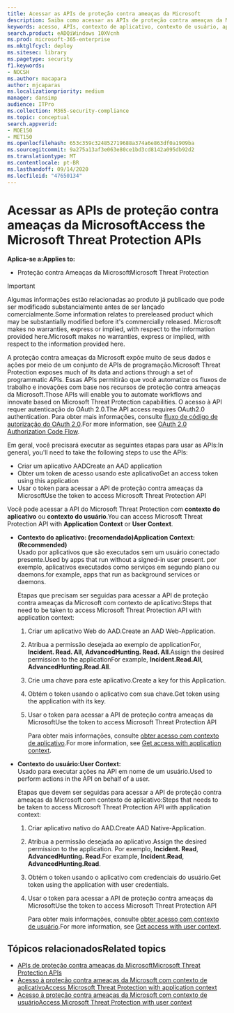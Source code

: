 ```yaml
---
title: Acessar as APIs de proteção contra ameaças da Microsoft
description: Saiba como acessar as APIs de proteção contra ameaças da Microsoft
keywords: acesso, APIs, contexto de aplicativo, contexto de usuário, aplicativo AAD, token de acesso
search.product: eADQiWindows 10XVcnh
ms.prod: microsoft-365-enterprise
ms.mktglfcycl: deploy
ms.sitesec: library
ms.pagetype: security
f1.keywords:
- NOCSH
ms.author: macapara
author: mjcaparas
ms.localizationpriority: medium
manager: dansimp
audience: ITPro
ms.collection: M365-security-compliance
ms.topic: conceptual
search.appverid:
- MOE150
- MET150
ms.openlocfilehash: 653c359c324852719688a374a6e863df0a1909ba
ms.sourcegitcommit: 9a275a13af3e063e80ce1bd3cd8142a095db92d2
ms.translationtype: MT
ms.contentlocale: pt-BR
ms.lasthandoff: 09/14/2020
ms.locfileid: "47650134"
---
```

# <a name="access-the-microsoft-threat-protection-apis"></a><span data-ttu-id="1557e-104">Acessar as APIs de proteção contra ameaças da Microsoft</span><span class="sxs-lookup"><span data-stu-id="1557e-104">Access the Microsoft Threat Protection APIs</span></span>

<span data-ttu-id="1557e-105">**Aplica-se a:**</span><span class="sxs-lookup"><span data-stu-id="1557e-105">**Applies to:**</span></span>
- <span data-ttu-id="1557e-106">Proteção contra Ameaças da Microsoft</span><span class="sxs-lookup"><span data-stu-id="1557e-106">Microsoft Threat Protection</span></span>

>[!IMPORTANT] 
><span data-ttu-id="1557e-107">Algumas informações estão relacionadas ao produto já publicado que pode ser modificado substancialmente antes de ser lançado comercialmente.</span><span class="sxs-lookup"><span data-stu-id="1557e-107">Some information relates to prereleased product which may be substantially modified before it's commercially released.</span></span> <span data-ttu-id="1557e-108">Microsoft makes no warranties, express or implied, with respect to the information provided here.</span><span class="sxs-lookup"><span data-stu-id="1557e-108">Microsoft makes no warranties, express or implied, with respect to the information provided here.</span></span>


 <span data-ttu-id="1557e-109">A proteção contra ameaças da Microsoft expõe muito de seus dados e ações por meio de um conjunto de APIs de programação.</span><span class="sxs-lookup"><span data-stu-id="1557e-109">Microsoft Threat Protection exposes much of its data and actions through a set of programmatic APIs.</span></span> <span data-ttu-id="1557e-110">Essas APIs permitirão que você automatize os fluxos de trabalho e inovações com base nos recursos de proteção contra ameaças da Microsoft.</span><span class="sxs-lookup"><span data-stu-id="1557e-110">Those APIs will enable you to automate workflows and innovate based on  Microsoft Threat Protection capabilities.</span></span> <span data-ttu-id="1557e-111">O acesso à API requer autenticação do OAuth 2.0.</span><span class="sxs-lookup"><span data-stu-id="1557e-111">The API access requires OAuth2.0 authentication.</span></span> <span data-ttu-id="1557e-112">Para obter mais informações, consulte [fluxo de código de autorização do OAuth 2,0](https://docs.microsoft.com/azure/active-directory/develop/active-directory-v2-protocols-oauth-code).</span><span class="sxs-lookup"><span data-stu-id="1557e-112">For more information, see [OAuth 2.0 Authorization Code Flow](https://docs.microsoft.com/azure/active-directory/develop/active-directory-v2-protocols-oauth-code).</span></span>


<span data-ttu-id="1557e-113">Em geral, você precisará executar as seguintes etapas para usar as APIs:</span><span class="sxs-lookup"><span data-stu-id="1557e-113">In general, you'll need to take the following steps to use the APIs:</span></span>
- <span data-ttu-id="1557e-114">Criar um aplicativo AAD</span><span class="sxs-lookup"><span data-stu-id="1557e-114">Create an AAD application</span></span>
- <span data-ttu-id="1557e-115">Obter um token de acesso usando este aplicativo</span><span class="sxs-lookup"><span data-stu-id="1557e-115">Get an access token using this application</span></span>
- <span data-ttu-id="1557e-116">Usar o token para acessar a API de proteção contra ameaças da Microsoft</span><span class="sxs-lookup"><span data-stu-id="1557e-116">Use the token to access  Microsoft Threat Protection API</span></span>


<span data-ttu-id="1557e-117">Você pode acessar a API do Microsoft Threat Protection com **contexto do aplicativo** ou **contexto do usuário**.</span><span class="sxs-lookup"><span data-stu-id="1557e-117">You can access  Microsoft Threat Protection API with **Application Context** or **User Context**.</span></span>

- <span data-ttu-id="1557e-118">**Contexto do aplicativo: (recomendado)**</span><span class="sxs-lookup"><span data-stu-id="1557e-118">**Application Context: (Recommended)**</span></span> <br>
    <span data-ttu-id="1557e-119">Usado por aplicativos que são executados sem um usuário conectado presente.</span><span class="sxs-lookup"><span data-stu-id="1557e-119">Used by apps that run without a signed-in user present.</span></span> <span data-ttu-id="1557e-120">por exemplo, aplicativos executados como serviços em segundo plano ou daemons.</span><span class="sxs-lookup"><span data-stu-id="1557e-120">for example, apps that run as background services or daemons.</span></span>

    <span data-ttu-id="1557e-121">Etapas que precisam ser seguidas para acessar a API de proteção contra ameaças da Microsoft com contexto de aplicativo:</span><span class="sxs-lookup"><span data-stu-id="1557e-121">Steps that need to be taken to access  Microsoft Threat Protection API with application context:</span></span>

  1. <span data-ttu-id="1557e-122">Criar um aplicativo Web do AAD.</span><span class="sxs-lookup"><span data-stu-id="1557e-122">Create an AAD Web-Application.</span></span>
  2. <span data-ttu-id="1557e-123">Atribua a permissão desejada ao exemplo de applicationFor, **Incident. Read. All**, **AdvancedHunting. Read. All**.</span><span class="sxs-lookup"><span data-stu-id="1557e-123">Assign the desired permission to the applicationFor example, **Incident.Read.All**, **AdvancedHunting.Read.All**.</span></span> 
  3. <span data-ttu-id="1557e-124">Crie uma chave para este aplicativo.</span><span class="sxs-lookup"><span data-stu-id="1557e-124">Create a key for this Application.</span></span>
  4. <span data-ttu-id="1557e-125">Obtém o token usando o aplicativo com sua chave.</span><span class="sxs-lookup"><span data-stu-id="1557e-125">Get token using the application with its key.</span></span>
  5. <span data-ttu-id="1557e-126">Usar o token para acessar a API de proteção contra ameaças da Microsoft</span><span class="sxs-lookup"><span data-stu-id="1557e-126">Use the token to access  Microsoft Threat Protection API</span></span>

     <span data-ttu-id="1557e-127">Para obter mais informações, consulte [obter acesso com contexto de aplicativo](api-create-app-web.md).</span><span class="sxs-lookup"><span data-stu-id="1557e-127">For more information, see [Get access with application context](api-create-app-web.md).</span></span>


- <span data-ttu-id="1557e-128">**Contexto do usuário:**</span><span class="sxs-lookup"><span data-stu-id="1557e-128">**User Context:**</span></span> <br>
    <span data-ttu-id="1557e-129">Usado para executar ações na API em nome de um usuário.</span><span class="sxs-lookup"><span data-stu-id="1557e-129">Used to perform actions in the API on behalf of a user.</span></span>

    <span data-ttu-id="1557e-130">Etapas que devem ser seguidas para acessar a API de proteção contra ameaças da Microsoft com contexto de aplicativo:</span><span class="sxs-lookup"><span data-stu-id="1557e-130">Steps that needs to be taken to access  Microsoft Threat Protection API with application context:</span></span>
  1. <span data-ttu-id="1557e-131">Criar aplicativo nativo do AAD.</span><span class="sxs-lookup"><span data-stu-id="1557e-131">Create AAD Native-Application.</span></span>
  2. <span data-ttu-id="1557e-132">Atribua a permissão desejada ao aplicativo.</span><span class="sxs-lookup"><span data-stu-id="1557e-132">Assign the desired permission to the application.</span></span> <span data-ttu-id="1557e-133">Por exemplo, **Incident. Read**, **AdvancedHunting. Read**.</span><span class="sxs-lookup"><span data-stu-id="1557e-133">For example, **Incident.Read**, **AdvancedHunting.Read**.</span></span>
  3. <span data-ttu-id="1557e-134">Obtém o token usando o aplicativo com credenciais do usuário.</span><span class="sxs-lookup"><span data-stu-id="1557e-134">Get token using the application with user credentials.</span></span>
  4. <span data-ttu-id="1557e-135">Usar o token para acessar a API de proteção contra ameaças da Microsoft</span><span class="sxs-lookup"><span data-stu-id="1557e-135">Use the token to access  Microsoft Threat Protection API</span></span>

     <span data-ttu-id="1557e-136">Para obter mais informações, consulte [obter acesso com contexto de usuário](api-create-app-user-context.md).</span><span class="sxs-lookup"><span data-stu-id="1557e-136">For more information, see [Get access with user context](api-create-app-user-context.md).</span></span>


## <a name="related-topics"></a><span data-ttu-id="1557e-137">Tópicos relacionados</span><span class="sxs-lookup"><span data-stu-id="1557e-137">Related topics</span></span>
- [<span data-ttu-id="1557e-138">APIs de proteção contra ameaças da Microsoft</span><span class="sxs-lookup"><span data-stu-id="1557e-138">Microsoft Threat Protection APIs</span></span>](api-supported.md)
- [<span data-ttu-id="1557e-139">Acesso à proteção contra ameaças da Microsoft com contexto de aplicativo</span><span class="sxs-lookup"><span data-stu-id="1557e-139">Access  Microsoft Threat Protection with application context</span></span>](api-create-app-web.md)
- [<span data-ttu-id="1557e-140">Acesso à proteção contra ameaças da Microsoft com contexto de usuário</span><span class="sxs-lookup"><span data-stu-id="1557e-140">Access  Microsoft Threat Protection with user context</span></span>](api-create-app-user-context.md)
